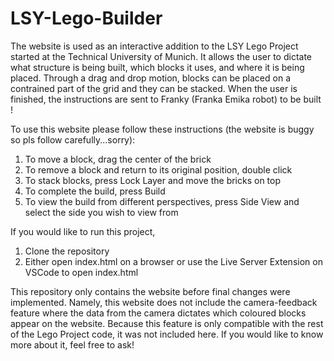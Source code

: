 # LSY-Lego-Builder
The website is used as an interactive addition to the LSY Lego Project started at the Technical University of Munich. It allows the user to dictate what structure is being built, which blocks it uses, and where it is being placed. Through a drag and drop motion, blocks can be placed on a contrained part of the grid and they can be stacked. When the user is finished, the instructions are sent to Franky (Franka Emika robot) to be built ! 

To use this website please follow these instructions (the website is buggy so pls follow carefully...sorry):
1. To move a block, drag the center of the brick
2. To remove a block and return to its original position, double click
3. To stack blocks, press Lock Layer and move the bricks on top
4. To complete the build, press Build
5. To view the build from different perspectives, press Side View and select the side you wish to view from

If you would like to run this project, 
1. Clone the repository
2. Either open index.html on a browser or use the Live Server Extension on VSCode to open index.html

This repository only contains the website before final changes were implemented. Namely, this website does not include the camera-feedback feature where the data from the camera dictates which coloured blocks appear on the website. Because this feature is only compatible with the rest of the Lego Project code, it was not included here. If you would like to know more about it, feel free to ask! 


